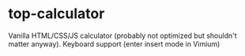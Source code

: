 # top-calculator

Vanilla HTML/CSS/JS calculator (probably not optimized but shouldn't matter
anyway). Keyboard support (enter insert mode in Vimium)
